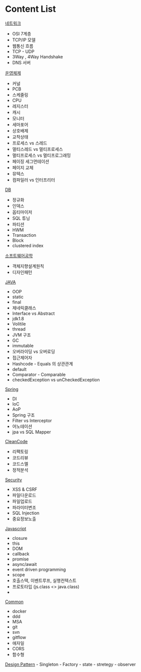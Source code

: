 # Content List
[네트워크](https://github.com/ppurx/Study/blob/master/Network)
  - OSI 7계층
  - TCP/IP 모델
  - 웹통신 흐름
  - TCP - UDP
  - 3Way , 4Way Handshake
  - DNS 서버
   
[운영체제](https://github.com/ppurx/Study/blob/master/OS)
  - 커널
  - PCB
  - 스케줄링
  - CPU
  - 레지스터
  - 캐시
  - 모니터
  - 세마포어
  - 상호배제
  - 교착상태
  - 프로세스 vs 스레드
  - 멀티스레드 vs 멀티프로세스
  - 멀티프로세스 vs 멀티프로그래밍
  - 페이징 세그먼테이션
  - 페이지 교체
  - 뮤텍스
  - 컴파일러 vs 인터프리터
  
[DB](https://github.com/ppurx/Study/blob/master/Database)
  - 정규화
  - 인덱스
  - 옵티마이저
  - SQL 튜닝
  - 파티션
  - HWM
  - Transaction
  - Block
  - clustered index
  
[소프트웨어공학](https://github.com/ppurx/Study/blob/master/Software%20Engineering)
  - 객체지향설계원칙
  - 디자인패턴
  
[JAVA](https://github.com/ppurx/Study/blob/master/Java)
  - OOP
  - static
  - final
  - 제네릭클래스
  - Interface vs Abstract
  - jdk1.8
  - Volitile
  - thread
  - JVM 구조
  - GC
  - immutable
  - 오버라이딩 vs 오버로딩
  - 접근제어자
  - Hashcode - Equals 의 상관관계
  - default
  - Comparator - Comparable
  - checkedException vs unCheckedException
  
[Spring](https://github.com/ppurx/Study/blob/master/Spring)
  - DI
  - IoC
  - AoP
  - Spring 구조
  - Filter vs Interceptor
  - 어노테이션
  - jpa vs SQL Mapper
  
[CleanCode](https://github.com/ppurx/Study/blob/master/CleanCode)
  - 리팩토링
  - 코드리뷰
  - 코드스멜
  - 정적분석
  
[Security](https://github.com/ppurx/Study/blob/master/Security)
  - XSS & CSRF
  - 파일다운로드
  - 파일업로드
  - 파라미터변조
  - SQL Injection
  - 중요정보노출
  
[Javascript](https://github.com/ppurx/Study/blob/master/Javascript)
  - closure
  - this
  - DOM
  - callback
  - promise
  - async/await
  - event driven programming
  - scope
  - 호출스택, 이벤트루프, 실행컨텍스트
  - 프로토타입 (js.class <> java.class)
  - 
  
  
[Common](https://github.com/ppurx/Study/blob/master/Common)
  - docker
  - ddd
  - MSA
  - git
  - svn
  - gitflow
  - 애자일
  - CORS
  - 함수형 
  
  [Design Pattern](https://github.com/ppurx/Study/blob/master/Common)
    - Singleton
    - Factory
    - state
    - stretegy
    - observer
    
